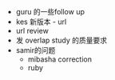 - guru 的一些follow up
- kes 新版本 - url
- url review
- 发 overlap study 的质量要求
- samir的问题
	- mibasha correction
	- ruby